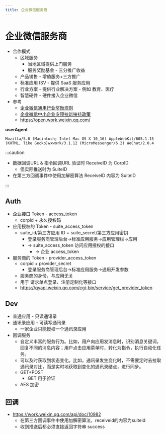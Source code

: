 ```yaml
---
title: 企业微信服务商
---
```


# 企业微信服务商

- 合作模式
  - 区域服务
    - 当地区域提供上门服务
    - 服务奖励基金 - 三分推广收益
  - 产品销售 - 增值服务+三方推广
  - 标准应用 ISV - 提供 SaaS 服务应用
  - 行业方案 - 提供行业解决方案 - 例如 教育、医疗
  - 智慧硬件 - 硬件接入企业微信
- 参考
  - [企业微信通用行业奖励规则](https://open.work.weixin.qq.com/wwopen/policyDocument?uuid=jKCVPhkXXw3gTQ58Dyefme)
  - [企业微信中小企业专项拉新扶持政策](https://open.work.weixin.qq.com/wwopen/policyDocument?uuid=osNuozxdSepV7jJLUrKxtE)
  - https://open.work.weixin.qq.com/

**userAgent**

```
Mozilla/5.0 (Macintosh; Intel Mac OS X 10_16) AppleWebKit/605.1.15 (KHTML, like Gecko)wxwork/3.1.12 (MicroMessenger/6.2) WeChat/2.0.4
```

:::caution

- 数据回调URL & 指令回调URL 验证时 ReceiveID 为 CorpID
  - 但实际推送时为 SuiteID
- 在第三方回调事件中使用加解密算法 ReceiveID 内容为 SuiteID

:::

## Auth

- 企业接口 Token - access_token
  - corpid + 永久授权码
- 应用授权的 Token - suite_access_token
  - suite_id/第三方应用 ID + suite_secret/第三方应用密钥
    - 登录服务商管理后台->标准应用服务->应用管理栏->应用
    - -> suite_access_token 访问应用授权的接口
      - -> 企业 access_token
- 服务商的 Token - provider_access_token
  - corpid + provider_secret
    - 登录服务商管理后台->标准应用服务->通用开发参数
  - 服务商的身份，与应用无关
  - 用于 请求单点登录、注册定制化等接口
  - https://qyapi.weixin.qq.com/cgi-bin/service/get_provider_token

## Dev

- 普通应用 - 只读通讯录
- 通讯录应用 - 可读写通讯录
  - 一家企业只能授权一个通讯录应用
- 回调服务
  - 自定义丰富的服务行为。比如，用户向应用发消息时，识别消息关键词，回复不同的消息内容；用户点击应用菜单时，转化为指令，执行自动化任务。
  - 可以及时获取到状态变化。比如，通讯录发生变化时，不需要定时去拉取通讯录对比，而是实时地获取到变化的通讯录结点，进行同步。
  - GET+POST
    - GET 用于验证
  - AES 加密

## 回调
- https://work.weixin.qq.com/api/doc/10982
  - 在第三方回调事件中使用加解密算法，receiveid的内容为suiteid
  - 收到推送后都必须直接返回字符串 success
